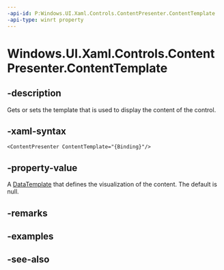 ```yaml
---
-api-id: P:Windows.UI.Xaml.Controls.ContentPresenter.ContentTemplate
-api-type: winrt property
---
```


<!-- Property syntax
public Windows.UI.Xaml.DataTemplate ContentTemplate { get;  set; }
-->

# Windows.UI.Xaml.Controls.ContentPresenter.ContentTemplate

## -description
Gets or sets the template that is used to display the content of the control.



## -xaml-syntax
```xaml
<ContentPresenter ContentTemplate="{Binding}"/>
```


## -property-value
A [DataTemplate](../windows.ui.xaml/datatemplate.md) that defines the visualization of the content. The default is null.

## -remarks

## -examples

## -see-also
